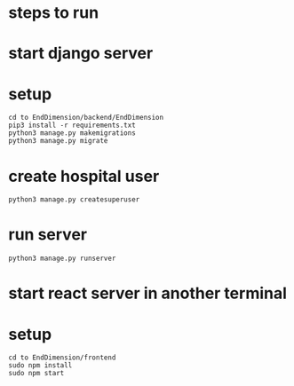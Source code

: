 # steps to run
# start django server
  # setup
    cd to EndDimension/backend/EndDimension
    pip3 install -r requirements.txt
    python3 manage.py makemigrations
    python3 manage.py migrate
  # create hospital user
    python3 manage.py createsuperuser
  # run server
    python3 manage.py runserver
# start react server in another terminal
  # setup
    cd to EndDimension/frontend
    sudo npm install
    sudo npm start
    

